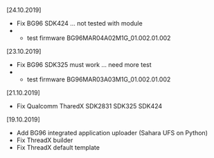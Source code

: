 [24.10.2019]
* Fix BG96 SDK424 ... not tested with module
* * test firmware BG96MAR04A02M1G_01.002.01.002

[23.10.2019]
* Fix BG96 SDK325 must work ... need more test
* * test firmware BG96MAR03A03M1G_01.002.01.002

[21.10.2019]
* Fix Qualcomm TharedX SDK2831 SDK325 SDK424 

[19.10.2019]
* Add BG96 integrated application uploader (Sahara UFS on Python)
* Fix ThreadX builder
* Fix ThreadX default template
